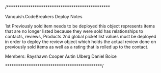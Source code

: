 /************************************************ 

Vanquish.CodeBreakers
Deploy Notes

1st Previously sold item needs to be deployed  this object represents items that are no longer listed because they were sold has relationships to contacts, reviews, Products
2nd global picket list values must be deployed in order to deploy the review object which holds the actual review done on previously sold items as well as a rating that is rolled up to the contact. 



Members:
Rayshawn Cooper
Autin Ulberg
Daniel Boice

*********************************************/
